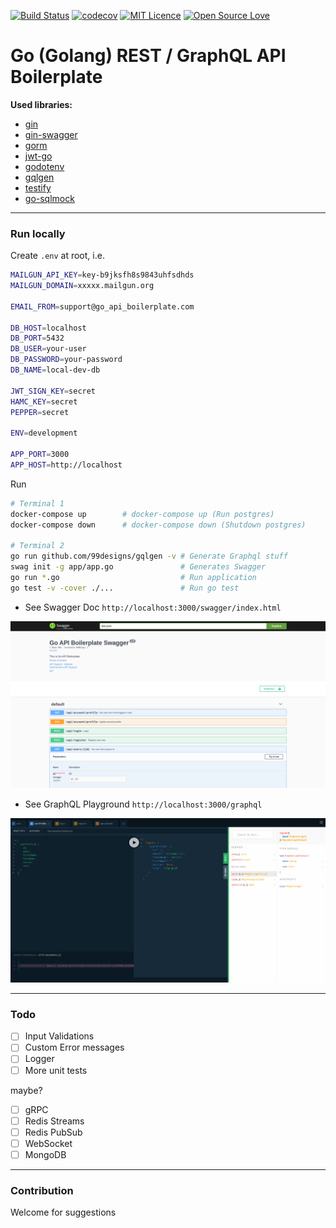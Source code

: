 [![Build Status](https://travis-ci.org/yhagio/go_api_boilerplate.svg?branch=master)](https://travis-ci.org/yhagio/go_api_boilerplate.svg?branch=master)
[![codecov](https://codecov.io/gh/yhagio/go_api_boilerplate/branch/master/graph/badge.svg)](https://codecov.io/gh/yhagio/go_api_boilerplate)
[![MIT Licence](https://badges.frapsoft.com/os/mit/mit.png?v=103)](https://opensource.org/licenses/mit-license.php)
[![Open Source Love](https://badges.frapsoft.com/os/v1/open-source.svg?v=103)](https://github.com/ellerbrock/open-source-badges/)



# Go (Golang) REST / GraphQL API Boilerplate

**Used libraries:**
- [gin](https://github.com/gin-gonic)
- [gin-swagger](https://github.com/swaggo/gin-swagger)
- [gorm](https://gorm.io/docs/)
- [jwt-go](https://pkg.go.dev/gopkg.in/dgrijalva/jwt-go.v3?tab=doc)
- [godotenv](https://pkg.go.dev/github.com/joho/godotenv?tab=doc)
- [gqlgen](https://github.com/99designs/gqlgen)
- [testify](https://github.com/stretchr/testify)
- [go-sqlmock](https://github.com/DATA-DOG/go-sqlmock)

---

### Run locally

Create `.env` at root, i.e.
```sh
MAILGUN_API_KEY=key-b9jksfh8s9843uhfsdhds
MAILGUN_DOMAIN=xxxxx.mailgun.org

EMAIL_FROM=support@go_api_boilerplate.com

DB_HOST=localhost
DB_PORT=5432
DB_USER=your-user
DB_PASSWORD=your-password
DB_NAME=local-dev-db

JWT_SIGN_KEY=secret
HAMC_KEY=secret
PEPPER=secret

ENV=development

APP_PORT=3000
APP_HOST=http://localhost
```

Run
```sh
# Terminal 1
docker-compose up        # docker-compose up (Run postgres)
docker-compose down      # docker-compose down (Shutdown postgres)

# Terminal 2
go run github.com/99designs/gqlgen -v # Generate Graphql stuff
swag init -g app/app.go               # Generates Swagger
go run *.go                           # Run application
go test -v -cover ./...               # Run go test
```

- See Swagger Doc `http://localhost:3000/swagger/index.html`

![swagger image](./docs/swagger.png)

- See GraphQL Playground `http://localhost:3000/graphql`

![graphql image](./docs/graphql.png)

---

### Todo

- [ ] Input Validations
- [ ] Custom Error messages
- [ ] Logger
- [ ] More unit tests

maybe?

- [ ] gRPC
- [ ] Redis Streams
- [ ] Redis PubSub
- [ ] WebSocket
- [ ] MongoDB

---

### Contribution

Welcome for suggestions
